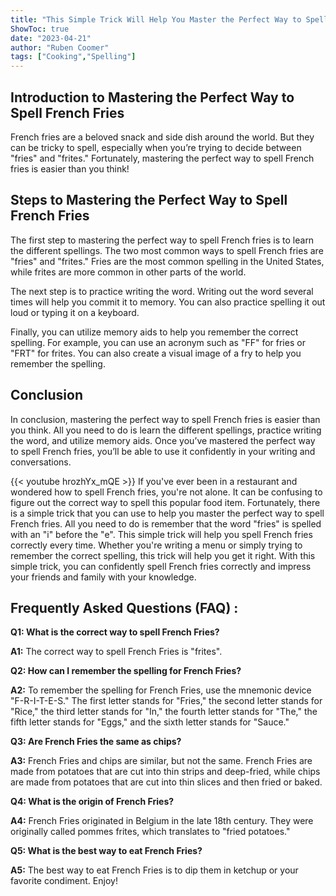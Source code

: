 ```yaml
---
title: "This Simple Trick Will Help You Master the Perfect Way to Spell French Fries!"
ShowToc: true 
date: "2023-04-21"
author: "Ruben Coomer" 
tags: ["Cooking","Spelling"]
---
```

## Introduction to Mastering the Perfect Way to Spell French Fries

French fries are a beloved snack and side dish around the world. But they can be tricky to spell, especially when you’re trying to decide between "fries" and "frites." Fortunately, mastering the perfect way to spell French fries is easier than you think! 

## Steps to Mastering the Perfect Way to Spell French Fries

The first step to mastering the perfect way to spell French fries is to learn the different spellings. The two most common ways to spell French fries are "fries" and "frites." Fries are the most common spelling in the United States, while frites are more common in other parts of the world. 

The next step is to practice writing the word. Writing out the word several times will help you commit it to memory. You can also practice spelling it out loud or typing it on a keyboard. 

Finally, you can utilize memory aids to help you remember the correct spelling. For example, you can use an acronym such as "FF" for fries or "FRT" for frites. You can also create a visual image of a fry to help you remember the spelling. 

## Conclusion

In conclusion, mastering the perfect way to spell French fries is easier than you think. All you need to do is learn the different spellings, practice writing the word, and utilize memory aids. Once you’ve mastered the perfect way to spell French fries, you’ll be able to use it confidently in your writing and conversations.

{{< youtube hrozhYx_mQE >}} 
If you've ever been in a restaurant and wondered how to spell French fries, you're not alone. It can be confusing to figure out the correct way to spell this popular food item. Fortunately, there is a simple trick that you can use to help you master the perfect way to spell French fries. All you need to do is remember that the word "fries" is spelled with an "i" before the "e". This simple trick will help you spell French fries correctly every time. Whether you're writing a menu or simply trying to remember the correct spelling, this trick will help you get it right. With this simple trick, you can confidently spell French fries correctly and impress your friends and family with your knowledge.

## Frequently Asked Questions (FAQ) :
**Q1: What is the correct way to spell French Fries?**

**A1:** The correct way to spell French Fries is "frites".

**Q2: How can I remember the spelling for French Fries?**

**A2:** To remember the spelling for French Fries, use the mnemonic device "F-R-I-T-E-S." The first letter stands for "Fries," the second letter stands for "Rice," the third letter stands for "In," the fourth letter stands for "The," the fifth letter stands for "Eggs," and the sixth letter stands for "Sauce." 

**Q3: Are French Fries the same as chips?**

**A3:** French Fries and chips are similar, but not the same. French Fries are made from potatoes that are cut into thin strips and deep-fried, while chips are made from potatoes that are cut into thin slices and then fried or baked. 

**Q4: What is the origin of French Fries?**

**A4:** French Fries originated in Belgium in the late 18th century. They were originally called pommes frites, which translates to "fried potatoes." 

**Q5: What is the best way to eat French Fries?**

**A5:** The best way to eat French Fries is to dip them in ketchup or your favorite condiment. Enjoy!





